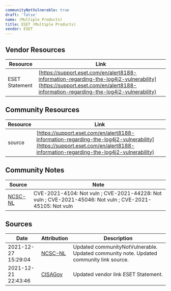 ```yaml
---
communityNotVulnerable: true
draft: 'false'
name: (Multiple Products)
title: ESET (Multiple Products)
vendor: ESET
---
```


## Vendor Resources
| Resource | Link |
| --- | --- |
| ESET Statement | [https://support.eset.com/en/alert8188-information-regarding-the-log4j2-vulnerability](https://support.eset.com/en/alert8188-information-regarding-the-log4j2-vulnerability) |

## Community Resources
| Resource | Link |
| --- | --- |
| source | [https://support.eset.com/en/alert8188-information-regarding-the-log4j2-vulnerability](https://support.eset.com/en/alert8188-information-regarding-the-log4j2-vulnerability) |

## Community Notes
| Source | Note |
| --- | --- |
| [NCSC-NL](https://github.com/NCSC-NL/log4shell/blob/main/software/README.md) | CVE-2021-4104: Not vuln ; CVE-2021-44228: Not vuln ; CVE-2021-45046: Not vuln ; CVE-2021-45105: Not vuln </ul> |

## Sources
| Date | Attribution | Description |
| --- | --- | --- |
| 2021-12-27 15:29:04 | [NCSC-NL](https://github.com/NCSC-NL/log4shell/blob/main/software/README.md) | Updated communityNotVulnerable. Updated community note. Updated community link source.  |
| 2021-12-21 22:43:46 | [CISAGov](https://raw.githubusercontent.com/cisagov/log4j-affected-db/develop/README.md) | Updated vendor link ESET Statement.  |
